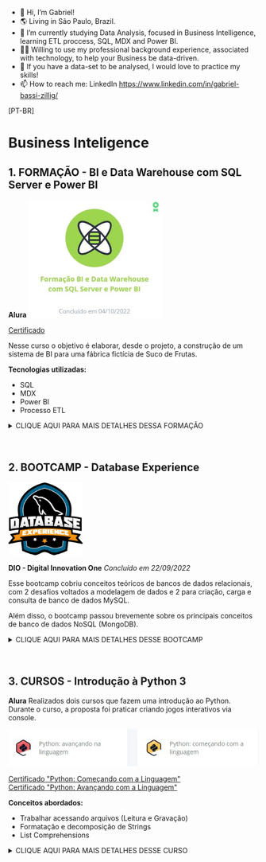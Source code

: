 - 👋 Hi, I’m Gabriel!
- 🌎 Living in São Paulo, Brazil.
- 🌱 I’m currently studying Data Analysis, focused in Business Intelligence, learning ETL proccess, SQL, MDX and Power BI.
- 👨‍💼 Willing to use my professional background experience, associated with technology, to help your Business be data-driven.
- 💞️ If you have a data-set to be analysed, I would love to practice my skills!
- 📫 How to reach me: LinkedIn https://www.linkedin.com/in/gabriel-bassi-zillig/

[PT-BR]
<h1> Business Inteligence </h1>

<h2> 1. FORMAÇÃO - BI e Data Warehouse com SQL Server e Power BI</h2>

**Alura**
![Formação BI com SQL Server](https://github.com/GZILLIG/Cursos-Alura/raw/main/Formacao-BI-SQLServer.jpg)

[Certificado](https://cursos.alura.com.br/degree/certificate/a98a0acd-0a7d-4a6d-b710-b01d7571cdd0/)

<p> Nesse curso o objetivo é elaborar, desde o projeto, a construção de um sistema de BI para uma fábrica fictícia de Suco de Frutas.

**Tecnologias utilizadas:**
* SQL
* MDX
* Power BI
* Processo ETL

<details><summary>CLIQUE AQUI PARA MAIS DETALHES DESSA FORMAÇÃO</summary>

**Softwares utilizados:**

![Softwares](https://github.com/GZILLIG/Cursos-Alura/raw/main/Business%20Intelligence/tecnologias-datawarehouse.jpg)

**Conceitos abordados:**
* Construção e modelagem de dados de um Datawarehouse em SQL Server;
* Extração de dados mock-up da empresa (Fontes de dados diversas: Planilha de Excel, .csv, .txt, .bak (SQL));
* Transformação dos dados - Desmembramento de Strings, separação por colunas, limpeza de dados vazios e repetidos;
* Carga dos dados no Datawarehouse;
* Criação do banco de dados OLAP, com suas hierarquias;
* Criação de medidas calculadas;
* Consultas básicas e avançadas em linguagem multi-dimensional (MDX);
* Introdução a visualização de dados via Power BI e publicação de dashboards.

**Anotações:**
>[Conceitos de Datawarehouse](https://github.com/GZILLIG/Cursos-Alura/blob/main/Business%20Intelligence/anota%C3%A7%C3%B5es%20Conceitos%20de%20Datawarehouse.md)<br>
>[Conceitos de OLAP e ETL](https://github.com/GZILLIG/Cursos-Alura/blob/main/Business%20Intelligence/anota%C3%A7%C3%B5es%20Conceitos%20de%20ETL.md)

**Arquivos criados ao longo do curso:**
>[Criação do banco SQL Server](https://github.com/GZILLIG/Cursos-Alura/blob/main/Business%20Intelligence/SQL-MDX/DatawarehouseSucos/DatawarehouseSucos)<br>
>[Carga e Transformação dos dados](https://github.com/GZILLIG/Cursos-Alura/blob/main/Business%20Intelligence/SQL-MDX/DatawarehouseSucos/CargaDatawarehouse)<br>
>[Criação do banco de dados OLAP](https://github.com/GZILLIG/Cursos-Alura/blob/main/Business%20Intelligence/SQL-MDX/DatawarehouseSucos/OLAPSucos)<br>
>[Consultas em MDX](https://github.com/GZILLIG/Cursos-Alura/blob/main/Business%20Intelligence/SQL-MDX)<br>
>[Relatórios em PowerBI](https://github.com/GZILLIG/Cursos-Alura#:~:text=em%20MDX%20Relat%C3%B3rios-,em%20PowerBI,-Screenshots%20das%20etapas)

**Screenshots das etapas de criação:**

![Processo ETL - Visual Studio](https://github.com/GZILLIG/Cursos-Alura/raw/main/Business%20Intelligence/SQL-MDX/ETL-VisualStudio.jpg)
![Consulta MDX - SQL Analysis Server](https://github.com/GZILLIG/Cursos-Alura/raw/main/Business%20Intelligence/SQL-MDX/MDX-SQLAnalysisServer.jpg)
![Dashboard PowerBI](https://github.com/GZILLIG/Cursos-Alura/raw/main/Business%20Intelligence/PowerBI/PowerBI.gif)
</details>

<br>
<br>

<h2> 2. BOOTCAMP - Database Experience </h2>

![logo-database-experience](https://github.com/GZILLIG/Cursos-DIO/raw/main/logo%20db-Experience.png)

**DIO - Digital Innovation One**
*Concluído em 22/09/2022* 

<p>Esse bootcamp cobriu conceitos teóricos de bancos de dados relacionais, com 2 desafios voltados a modelagem de dados e 2 para criação, carga e consulta de banco de dados MySQL.</p>
<p>Além disso, o bootcamp passou brevemente sobre os principais conceitos de banco de dados NoSQL (MongoDB).
  
<details><summary>CLIQUE AQUI PARA MAIS DETALHES DESSE BOOTCAMP</summary>
<h2>Conteúdo</h2>

* [Desafio - Refinamento DB para E-commerce](https://github.com/GZILLIG/Cursos-DIO/blob/main/Bootcamp%20Database%20Experience/Desafio%20Refinamento%20E-Commerce)

Nesse desafio, a instrutora forneceu uma ER (Estrutura Relacionamento) e o objetivo era refinar essa estrutura, adicionando *atributos especializados*, criar novas tabelas e suas relações, tornar os nomes das colunas e tabelas mais *code friendly*.

* [Desafio - Modelagem de dados - Sistema de Ordem de serviço para Oficina Mecânica](https://github.com/GZILLIG/Cursos-DIO/blob/main/Bootcamp%20Database%20Experience/Modelagem%20de%20Dados_%20Sistema%20de%20OS%20Oficina)

Aqui, a instrutura forneceu apenas a especificação textual para criarmos a modelo ER do zero.

* [Desafio - Criação de DB MySQL seguindo modelo ER - E-Commerce](https://github.com/GZILLIG/Cursos-DIO/blob/main/Bootcamp%20Database%20Experience/SQL%20e-commerce)

Baseado no modelo ER apresentado no primeiro desafio, o desafio foi criar o BD em MySQL, desde a criação das tabelas e relacionamentos, carga e consulta.

* [Desafio - Criação de DB MySQL seguindo modelo ER - Sistema de OS Oficina](https://github.com/GZILLIG/Cursos-DIO/blob/main/Bootcamp%20Database%20Experience/SQL%20OS%20Oficina)

<p>Este foi o desafio onde mais tempo foi dedicado. Assim com o desafio anterior, foi realizada a criação de um DB em MySQL, porém baseado no modelo ER criado do zero para o sistema de OS de uma oficina mecânica.</p>
Foi utilizado o site Mockaroo para gerar dados aleatório que simulassem a carga do banco, assim permitindo a realização de diversas consultas complexas.

* [Anotações - Diferenças entre bancos SQl e NoSQl](https://github.com/GZILLIG/Cursos-DIO/blob/main/Bootcamp%20Database%20Experience/Anotacoes%20-%20BD%20Relacional%20vs%20Nao-Relacional.md)

Pequeno artigo (de minha autoria) para o público leigo, sobre as diferenças entre banco de dados relacional e relacional.
</details>
<br>
<br> 
<h2> 3. CURSOS - Introdução à Python 3 </h2>

**Alura**
Realizados dois cursos que fazem uma introdução ao Python. Durante o curso, a proposta foi praticar criando jogos interativos via console.

![Cursos Python](https://github.com/GZILLIG/Cursos-Alura/raw/main/Curso-python-1.jpg)

[Certificado "Python: Começando com a Linguagem"](https://cursos.alura.com.br/certificate/6609c36e-8fd8-4fd9-aa7a-239c5eb557df/) <br>
[Certificado "Python: Avançando com a Linguagem"](https://cursos.alura.com.br/certificate/e2abcd24-3372-453f-b1c5-6d7aa9f9f585/)

**Conceitos abordados:**
* Trabalhar acessando arquivos (Leitura e Gravação)
* Formatação e decomposição de Strings
* List Comprehensions

<details><summary>CLIQUE AQUI PARA MAIS DETALHES DESSE CURSO</summary>

**Códigos-fonte desenvolvidos ao longo do curso:**
>[Menu dos jogos](https://github.com/GZILLIG/Cursos-Alura/blob/main/Business%20Intelligence/Curso-Python-Basico/jogos.py) <br>
>[Jogo da Forca](https://github.com/GZILLIG/Cursos-Alura/blob/main/Business%20Intelligence/Curso-Python-Basico/forca.py) <br>
>[Jogo de Adivinhação](https://github.com/GZILLIG/Cursos-Alura/blob/main/Business%20Intelligence/Curso-Python-Basico/adivinhacao.py)

**Screenshots**

![VS Code](https://github.com/GZILLIG/Cursos-Alura/raw/main/Business%20Intelligence/Curso-Python-Basico/Python-VSCODE.jpg) <br>
![Jogo da Forca](https://github.com/GZILLIG/Cursos-Alura/raw/main/Business%20Intelligence/Curso-Python-Basico/Jogo-Forca.jpg) <br>
![Jogo Adivinhação](https://github.com/GZILLIG/Cursos-Alura/raw/main/Business%20Intelligence/Curso-Python-Basico/jogo-adivinhacao.jpg)
</details>
